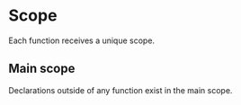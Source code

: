 # Scope

Each function receives a unique scope. 

## Main scope

Declarations outside of any function exist in the main scope. 
